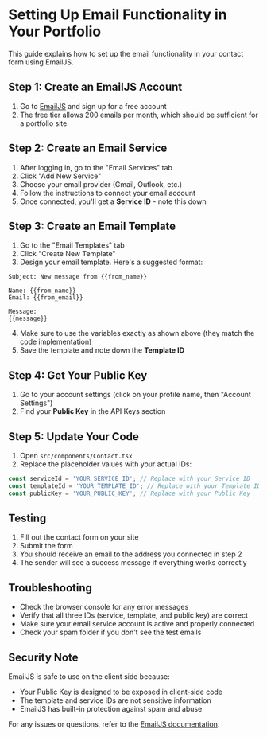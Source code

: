 # Setting Up Email Functionality in Your Portfolio

This guide explains how to set up the email functionality in your contact form using EmailJS.

## Step 1: Create an EmailJS Account

1. Go to [EmailJS](https://www.emailjs.com/) and sign up for a free account
2. The free tier allows 200 emails per month, which should be sufficient for a portfolio site

## Step 2: Create an Email Service

1. After logging in, go to the "Email Services" tab
2. Click "Add New Service"
3. Choose your email provider (Gmail, Outlook, etc.)
4. Follow the instructions to connect your email account
5. Once connected, you'll get a **Service ID** - note this down

## Step 3: Create an Email Template

1. Go to the "Email Templates" tab
2. Click "Create New Template"
3. Design your email template. Here's a suggested format:

```
Subject: New message from {{from_name}}

Name: {{from_name}}
Email: {{from_email}}

Message:
{{message}}
```

4. Make sure to use the variables exactly as shown above (they match the code implementation)
5. Save the template and note down the **Template ID**

## Step 4: Get Your Public Key

1. Go to your account settings (click on your profile name, then "Account Settings")
2. Find your **Public Key** in the API Keys section

## Step 5: Update Your Code

1. Open `src/components/Contact.tsx`
2. Replace the placeholder values with your actual IDs:

```typescript
const serviceId = 'YOUR_SERVICE_ID'; // Replace with your Service ID
const templateId = 'YOUR_TEMPLATE_ID'; // Replace with your Template ID
const publicKey = 'YOUR_PUBLIC_KEY'; // Replace with your Public Key
```

## Testing

1. Fill out the contact form on your site
2. Submit the form
3. You should receive an email to the address you connected in step 2
4. The sender will see a success message if everything works correctly

## Troubleshooting

- Check the browser console for any error messages
- Verify that all three IDs (service, template, and public key) are correct
- Make sure your email service account is active and properly connected
- Check your spam folder if you don't see the test emails

## Security Note

EmailJS is safe to use on the client side because:
- Your Public Key is designed to be exposed in client-side code
- The template and service IDs are not sensitive information
- EmailJS has built-in protection against spam and abuse

For any issues or questions, refer to the [EmailJS documentation](https://www.emailjs.com/docs/). 